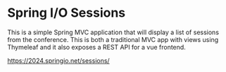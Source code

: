 # Spring I/O Sessions

This is a simple Spring MVC application that will display a list of sessions from the conference. This is both a traditional MVC app with views using Thymeleaf and it also exposes a REST API for a vue frontend. 

https://2024.springio.net/sessions/